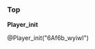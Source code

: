 <!--

author: Alexander Buhl

import: Module.md

-->

### Top

**Player_init**

<script>var placeholder=0;</script>

@Player_init("6Af6b_wyiwI")

